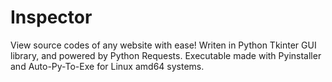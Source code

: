 # Inspector
View source codes of any website with ease! Writen in Python Tkinter GUI library, and powered by Python Requests. Executable made with Pyinstaller and Auto-Py-To-Exe for Linux amd64 systems.
